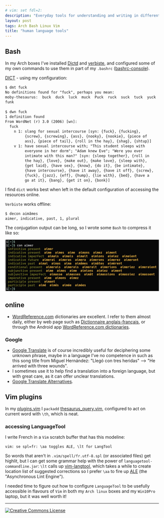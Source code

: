 ```yaml
---
# vim: set fdl=2:
description: "Everyday tools for understanding and writing in different human languages."
layout: post
tags: Arch Bash Linux Vim
title: "human language tools"
---
```


## Bash
In my Arch boxes I've installed [Dictd](https://wiki.archlinux.org/title/Dictd) and [verbiste](https://aur.archlinux.org/packages/verbiste), and configured some of my own commands to use them in part of my `.bashrc` ([bashrc-console](https://github.com/harriott/OS-ArchBuilds/blob/master/jo/Bash/bashrc-console)).

[DICT](https://en.wikipedia.org/wiki/DICT) - using my configuration:

    $ dmt fuck
    No definitions found for "fuck", perhaps you mean:
    moby-thesaurus:  buck  duck  luck  muck  Puck  ruck  suck  tuck  yuck  funk

    $ dwn fuck
    1 definition found
    From WordNet (r) 3.0 (2006) [wn]:
      fuck
        n 1: slang for sexual intercourse [syn: {fuck}, {fucking},
             {screw}, {screwing}, {ass}, {nooky}, {nookie}, {piece of
             ass}, {piece of tail}, {roll in the hay}, {shag}, {shtup}]
        v 1: have sexual intercourse with; "This student sleeps with
             everyone in her dorm"; "Adam knew Eve"; "Were you ever
             intimate with this man?" [syn: {sleep together}, {roll in
             the hay}, {love}, {make out}, {make love}, {sleep with},
             {get laid}, {have sex}, {know}, {do it}, {be intimate},
             {have intercourse}, {have it away}, {have it off}, {screw},
             {fuck}, {jazz}, {eff}, {hump}, {lie with}, {bed}, {have a
             go at it}, {bang}, {get it on}, {bonk}]

I find `dict` works best when left in the default configuration of accessing the resources online.

`Verbiste` works offline:

    $ decon aimâmes
    aimer, indicative, past, 1, plural

The conjugation output can be long, so I wrote some `Bash` to compress it like so:

![conjugate aimer with Verbiste](/assets/2023-04-02-human_language_tools/con_aimer.jpg)

## online
- [WordReference.com](https://en.wikipedia.org/wiki/WordReference.com) dictionaries are excellent. I refer to them almost daily, either by web page such as [Dictionnaire anglais-français](https://www.wordreference.com/fren/), or through the Android app [WordReference.com dictionaries](https://play.google.com/store/apps/details?id=com.wordreference).

### Google
- [Google Translate](https://translate.google.com/) is of course incredibly useful for deciphering some unknown phrase, maybe in a language I've no competence in such as this song title from Miguel Hernández: "Llegó con tres heridas" --> "He arrived with three wounds".
- I sometimes use it to help find a translation into a foreign language, but with great care, as it can offer unclear translations.
- [Google Translate Alternatives](https://alternativeto.net/software/google-translate/).

## Vim plugins
In my [plugins.vim](https://github.com/harriott/vimfiles/blob/master/plugin/plugins.vim) I `packadd` [thesaurus_query.vim](https://github.com/ron89/thesaurus_query.vim), configured to act on current word with `\th`, which is neat.

### accessing LanguageTool
I write French in a `Vim` scratch buffer that has this modeline:
```
vim: se spl=fr: \aa toggles ALE, \lt for LangTool
```
So words that aren't in `.vim/spell/fr.utf-8.spl` (or associated files) get highlit, but I can get some grammar help with the power of `languagetool-commandline.jar`: `\lt` calls up [vim-langtool](https://github.com/Konfekt/vim-langtool), which takes a while to create location list of suggested corrections so I prefer `\aa` to fire up [ALE](https://github.com/dense-analysis/ale) (the "Asynchronous Lint Engine").

I needed time to figure out how to configure `LanguageTool` to be usefully accessible in flavours of `Vim` in both my `Arch linux` boxes and my `Win10Pro` laptop, but it was well worth it!

---
<a rel="license" href="http://creativecommons.org/licenses/by/4.0/"><img alt="Creative Commons License" style="border-width:0" src="https://i.creativecommons.org/l/by/4.0/88x31.png" /></a>

